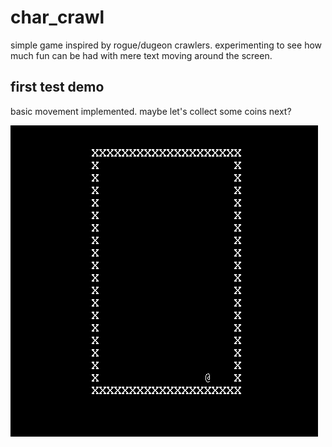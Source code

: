 # char_crawl
simple game inspired by rogue/dugeon crawlers. experimenting to see how much fun can be had with mere text moving around the screen.

## first test demo
basic movement implemented. maybe let's collect some coins next?

![gif of game board and character mving around](demo1.gif)
